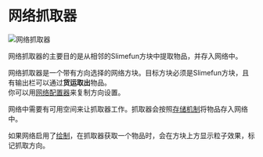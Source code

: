# 网络抓取器

![网络抓取器](https://gzassets.cn/minecraft/plugin/slimefun/wiki/addons/images/networks/network-grabber.png ':size=25%')

网络抓取器的主要目的是从相邻的Slimefun方块中提取物品，并存入网络中。

网络抓取器是一个带有方向选择的网络方块。目标方块必须是Slimefun方块，且有输出栏可以通过**货运取出**物品。  
你可以用[网络配置器](./Network-Configurator)来复制方向设置。

网络中需要有可用空间来让抓取器工作。抓取器会按照[存储机制](./Network-Mechanism)将物品存入网络中。

如果网络启用了[绘制](./Network-Crayon)，在抓取器获取一个物品时，会在方块上方显示粒子效果，标记抓取方向。
